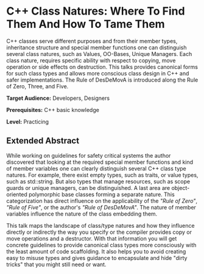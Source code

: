 # C++ Class Natures: Where To Find Them And How To Tame Them

C++ classes serve different purposes and from their member types, inheritance structure and special member functions one can distinguish several class natures, such as Values, OO-Bases, Unique Managers. Each class nature, requires specific ability with respect to copying, move operation or side effects on destruction. This talks provides canonical forms for such class types and allows more conscious class design in C++ and safer implementations. The Rule of DesDeMovA is introduced along the Rule of Zero, Three, and Five.

**Target Audience:** Developers, Designers

**Prerequisites:** C++ basic knowledge

**Level:** Practicing

## Extended Abstract

While working on guidelines for safety critical systems the author discovered that looking at the required special member functions and kind of member variables one can clearly distinguish several C++ class type natures. For example, there exist empty types, such as traits, or value types, such as std::string. But also types that manage resources, such as scope guards or unique managers, can be distinguished. A last area are object-oriented polymorphic base classes forming a separate nature. This categorization has direct influence on the applicability of the *"Rule of Zero"*, *"Rule of Five"*, or the author's *"Rule of DesDeMovA"*. The nature of member variables influence the nature of the class embedding them.

This talk maps the landscape of class/type natures and how they influence directly or indirectly the way you specify or the compiler provides copy or move operations and a destructor. With that information you will get concrete guidelines to provide canonical class types more consciously with the least amount of code scaffolding. It also helps you to avoid creating easy to misuse types and gives guidance to encapsulate and hide "dirty tricks" that you might still need or want.


